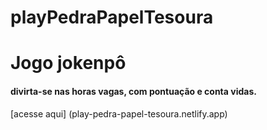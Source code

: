 # playPedraPapelTesoura

# Jogo jokenpô 

#### divirta-se nas horas vagas, com pontuação e conta vidas. 

[acesse aqui] (play-pedra-papel-tesoura.netlify.app)
